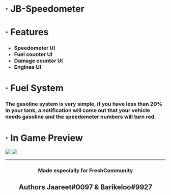 <h1>· JB-Speedometer</h1>

<h1> ·  Features</h1>
<h3>

* Speedometer UI
* Fuel counter UI
* Damage counter UI
* Engines UI
</h3>
<h1> ·  Fuel System</h1>
<h3>The gasoline system is very simple, if you have less than 20% in your tank, a notification will come out that your vehicle needs gasoline and the speedometer numbers will turn red.</h3>
<h1> ·  In Game Preview</h1>

<img src = "https://cdn.discordapp.com/attachments/922175790349701130/936994978159267930/218_20220129154313_1.png">
<img src = "https://cdn.discordapp.com/attachments/922175790349701130/936995227204468787/218_20220129154420_1.png">
<hr>
<div align = "center">
<h3> Made especially for FreshCommunity</h3>
<h2> Authors Jaareet#0097 & Barikeloo#9927</h2>